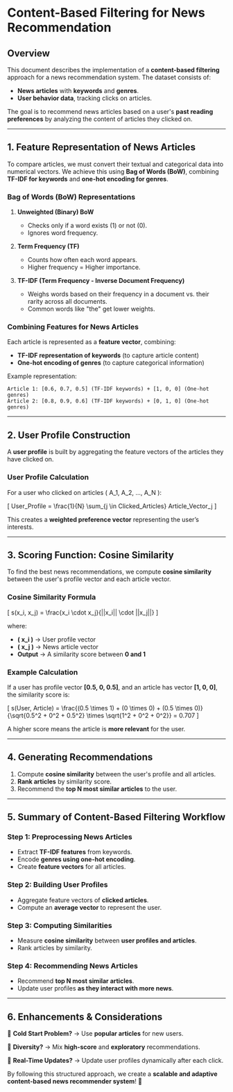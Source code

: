 # Content-Based Filtering for News Recommendation

## Overview
This document describes the implementation of a **content-based filtering** approach for a news recommendation system. The dataset consists of:
- **News articles** with **keywords** and **genres**.
- **User behavior data**, tracking clicks on articles.

The goal is to recommend news articles based on a user's **past reading preferences** by analyzing the content of articles they clicked on.

---

## 1. Feature Representation of News Articles
To compare articles, we must convert their textual and categorical data into numerical vectors. We achieve this using **Bag of Words (BoW)**, combining **TF-IDF for keywords** and **one-hot encoding for genres**.

### **Bag of Words (BoW) Representations**

1. **Unweighted (Binary) BoW**
   - Checks only if a word exists (1) or not (0).
   - Ignores word frequency.
   
2. **Term Frequency (TF)**
   - Counts how often each word appears.
   - Higher frequency = Higher importance.

3. **TF-IDF (Term Frequency - Inverse Document Frequency)**
   - Weighs words based on their frequency in a document vs. their rarity across all documents.
   - Common words like "the" get lower weights.

### **Combining Features for News Articles**
Each article is represented as a **feature vector**, combining:
- **TF-IDF representation of keywords** (to capture article content)
- **One-hot encoding of genres** (to capture categorical information)

Example representation:
```
Article 1: [0.6, 0.7, 0.5] (TF-IDF keywords) + [1, 0, 0] (One-hot genres)
Article 2: [0.8, 0.9, 0.6] (TF-IDF keywords) + [0, 1, 0] (One-hot genres)
```

---

## 2. User Profile Construction
A **user profile** is built by aggregating the feature vectors of the articles they have clicked on.

### **User Profile Calculation**
For a user who clicked on articles \( A_1, A_2, ..., A_N \):

\[
User\_Profile = \frac{1}{N} \sum_{j \in Clicked\_Articles} Article\_Vector_j
\]

This creates a **weighted preference vector** representing the user’s interests.

---

## 3. Scoring Function: Cosine Similarity
To find the best news recommendations, we compute **cosine similarity** between the user's profile vector and each article vector.

### **Cosine Similarity Formula**
\[
s(x_i, x_j) = \frac{x_i \cdot x_j}{||x_i|| \cdot ||x_j||}
\]

where:
- **\( x_i \)** → User profile vector
- **\( x_j \)** → News article vector
- **Output** → A similarity score between **0 and 1**

### **Example Calculation**
If a user has profile vector **[0.5, 0, 0.5]**, and an article has vector **[1, 0, 0]**, the similarity score is:

\[
s(User, Article) = \frac{(0.5 \times 1) + (0 \times 0) + (0.5 \times 0)}{\sqrt{0.5^2 + 0^2 + 0.5^2} \times \sqrt{1^2 + 0^2 + 0^2}} = 0.707
\]

A higher score means the article is **more relevant** for the user.

---

## 4. Generating Recommendations
1. Compute **cosine similarity** between the user's profile and all articles.
2. **Rank articles** by similarity score.
3. Recommend the **top N most similar articles** to the user.

---

## 5. Summary of Content-Based Filtering Workflow
### **Step 1: Preprocessing News Articles**
- Extract **TF-IDF features** from keywords.
- Encode **genres using one-hot encoding**.
- Create **feature vectors** for all articles.

### **Step 2: Building User Profiles**
- Aggregate feature vectors of **clicked articles**.
- Compute an **average vector** to represent the user.

### **Step 3: Computing Similarities**
- Measure **cosine similarity** between **user profiles and articles**.
- Rank articles by similarity.

### **Step 4: Recommending News Articles**
- Recommend **top N most similar articles**.
- Update user profiles **as they interact with more news**.

---

## 6. Enhancements & Considerations
🚀 **Cold Start Problem?** → Use **popular articles** for new users.

🚀 **Diversity?** → Mix **high-score** and **exploratory** recommendations.

🚀 **Real-Time Updates?** → Update user profiles dynamically after each click.

By following this structured approach, we create a **scalable and adaptive content-based news recommender system**! 🚀
